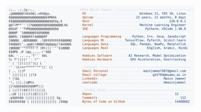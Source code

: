 <picture>
  <source srcset="https://raw.githubusercontent.com/mmazinjameel/mmazinjameel/main/dark_mode.svg?v=1760364669" media="(prefers-color-scheme: dark)">
  <img src="https://raw.githubusercontent.com/mmazinjameel/mmazinjameel/main/light_mode.svg?v=1760364669">
</picture>
